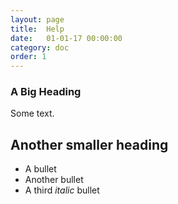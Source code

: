 ```yaml
---
layout: page
title:  Help
date:   01-01-17 00:00:00
category: doc
order: 1
---
```

 
### A Big Heading

Some text.

## Another smaller heading

* A bullet
* Another bullet
* A third *italic* bullet
        


